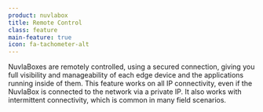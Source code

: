 ```yaml
---
product: nuvlabox
title: Remote Control
class: feature
main-feature: true
icon: fa-tachometer-alt
---
```


NuvlaBoxes are remotely controlled, using a secured connection, giving you full visibility and manageability of each edge device and the applications running inside of them. This feature works on all IP connectivity, even if the NuvlaBox is connected to the network via a private IP.  It also works with intermittent connectivity, which is common in many field scenarios.
